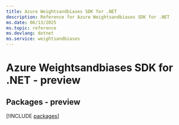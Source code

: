 ```yaml
---
title: Azure Weightsandbiases SDK for .NET
description: Reference for Azure Weightsandbiases SDK for .NET
ms.date: 06/13/2025
ms.topic: reference
ms.devlang: dotnet
ms.service: weightsandbiases
---
```

# Azure Weightsandbiases SDK for .NET - preview
## Packages - preview
[!INCLUDE [packages](weightsandbiases-index.md)]